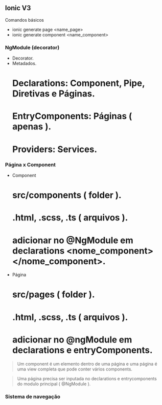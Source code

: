 ## Ionic V3

Comandos básicos
- ionic generate page <name_page>
- ionic generate component <name_component>

### NgModule (decorator)

  - Decorator.
  - Metadados.
    # Declarations: Component, Pipe, Diretivas e Páginas.
    # EntryComponents: Páginas ( apenas ).
    # Providers: Services.
    
### Página x Component

  - Component
    # src/components ( folder ).
    # .html, .scss, .ts ( arquivos ).
    # adicionar no @NgModule em declarations <nome_component></nome_component>.
    
    
  - Página
    # src/pages ( folder ).
    # .html, .scss, .ts ( arquivos ).
    # adicionar no @ngModule em declarations e entryComponents.
    
 > Um component é um elemento dentro de uma página e uma página é uma view completa que pode conter vários components.
 
 > Uma página precisa ser inputada no declarations e entrycomponents do modulo principal ( @NgModule ).
 
 ### Sistema de navegação
